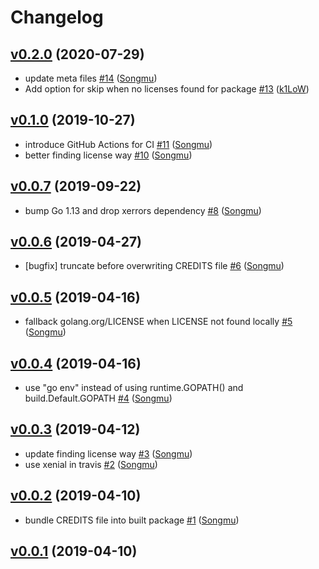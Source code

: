 # Changelog

## [v0.2.0](https://github.com/Songmu/gocredits/compare/v0.1.0...v0.2.0) (2020-07-29)

* update meta files [#14](https://github.com/Songmu/gocredits/pull/14) ([Songmu](https://github.com/Songmu))
* Add option for skip when no licenses found for package [#13](https://github.com/Songmu/gocredits/pull/13) ([k1LoW](https://github.com/k1LoW))

## [v0.1.0](https://github.com/Songmu/gocredits/compare/v0.0.7...v0.1.0) (2019-10-27)

* introduce GitHub Actions for CI [#11](https://github.com/Songmu/gocredits/pull/11) ([Songmu](https://github.com/Songmu))
* better finding license way [#10](https://github.com/Songmu/gocredits/pull/10) ([Songmu](https://github.com/Songmu))

## [v0.0.7](https://github.com/Songmu/gocredits/compare/v0.0.6...v0.0.7) (2019-09-22)

* bump Go 1.13 and drop xerrors dependency [#8](https://github.com/Songmu/gocredits/pull/8) ([Songmu](https://github.com/Songmu))

## [v0.0.6](https://github.com/Songmu/gocredits/compare/v0.0.5...v0.0.6) (2019-04-27)

* [bugfix] truncate before overwriting CREDITS file [#6](https://github.com/Songmu/gocredits/pull/6) ([Songmu](https://github.com/Songmu))

## [v0.0.5](https://github.com/Songmu/gocredits/compare/v0.0.4...v0.0.5) (2019-04-16)

* fallback golang.org/LICENSE when LICENSE not found locally [#5](https://github.com/Songmu/gocredits/pull/5) ([Songmu](https://github.com/Songmu))

## [v0.0.4](https://github.com/Songmu/gocredits/compare/v0.0.3...v0.0.4) (2019-04-16)

* use "go env" instead of using runtime.GOPATH() and build.Default.GOPATH [#4](https://github.com/Songmu/gocredits/pull/4) ([Songmu](https://github.com/Songmu))

## [v0.0.3](https://github.com/Songmu/gocredits/compare/v0.0.2...v0.0.3) (2019-04-12)

* update finding license way [#3](https://github.com/Songmu/gocredits/pull/3) ([Songmu](https://github.com/Songmu))
* use xenial in travis [#2](https://github.com/Songmu/gocredits/pull/2) ([Songmu](https://github.com/Songmu))

## [v0.0.2](https://github.com/Songmu/gocredits/compare/v0.0.1...v0.0.2) (2019-04-10)

* bundle CREDITS file into built package [#1](https://github.com/Songmu/gocredits/pull/1) ([Songmu](https://github.com/Songmu))

## [v0.0.1](https://github.com/Songmu/gocredits/compare/c60a0691deb4...v0.0.1) (2019-04-10)


